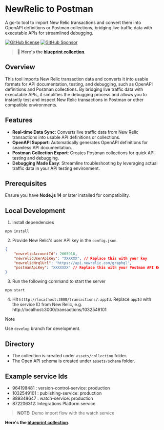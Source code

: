 # NewRelic to Postman

A go-to tool to import New Relic transactions and convert them into OpenAPI definitions or Postman collections, bridging live traffic data with executable APIs for streamlined debugging.

[![GitHub license](https://img.shields.io/github/license/vinitshahdeo/newrelic-to-postman.svg?style=flat&logo=github)](https://github.com/vinitshahdeo/newrelic-to-postman/blob/master/LICENSE) [![GitHub Sponsor](https://img.shields.io/badge/Sponsor-@vinitshahdeo-30363D?style=flat&logo=GitHub-Sponsors&logoColor=#EA4AA)](https://github.com/sponsors/vinitshahdeo)
   

> 🔗 **Here's the [blueprint collection](https://postman.postman.co/workspace/New-Relic-to-Postman~b1fa1e78-7d3e-4740-90a7-a758c223dc9c/collection/6186519-84509309-1661-4adb-8b51-38ddb8761ebf)**.

## Overview

This tool imports New Relic transaction data and converts it into usable formats for API documentation, testing, and debugging, such as OpenAPI definitions and Postman collections. By bridging live traffic data with executable APIs, it simplifies the debugging process and allows you to instantly test and inspect New Relic transactions in Postman or other compatible environments.

## Features
- **Real-time Data Sync**: Converts live traffic data from New Relic transactions into usable API definitions or collections.
- **OpenAPI Support**: Automatically generates OpenAPI definitions for seamless API documentation.
- **Postman Collection Export**: Creates Postman collections for quick API testing and debugging.
- **Debugging Made Easy**: Streamline troubleshooting by leveraging actual traffic data in your API testing environment.

## Prerequisites

Ensure you have **Node.js 14** or later installed for compatibility.

## Local Development

1. Install dependencies

```
npm install
```

2. Provide New Relic's user API key in the `config.json`.

```json
{
    "newrelicAccountId": 2665918,
    "newrelicUserApiKey": "XXXXXX", // Replace this with your key
    "newrelicNrqlUrl": "https://api.newrelic.com/graphql",
    "postmanApiKey": "XXXXXXX" // Replace this with your Postman API Key
}
```

3. Run the following command to start the server

```
npm start
```

4. Hit `htttp://localhost:3000/transactions/:appId`. Replace `appId` with the service ID from New Relic, e.g. http://localhost:3000/transactions/1032549101

> [!NOTE]
> Use `develop` branch for development.

## Directory

- The collection is created under `assets/collection` folder.
- The Open API schema is created under `assets/schema` folder.

## Example service Ids

- 964198481 : version-control-service: production
- 1032549101 : publishing-service: production
- 889348647 : watch-service: production
- 872206312: Integrations Platform service

> **NOTE:** Demo import flow with the watch service

**Here's the [blueprint collection](https://postman.postman.co/workspace/New-Relic-to-Postman~b1fa1e78-7d3e-4740-90a7-a758c223dc9c/collection/6186519-84509309-1661-4adb-8b51-38ddb8761ebf)**.
